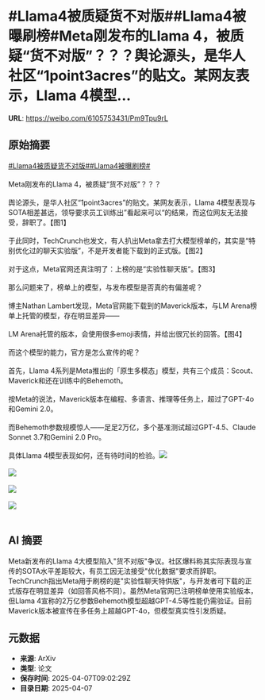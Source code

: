 # #Llama4被质疑货不对版##Llama4被曝刷榜#Meta刚发布的Llama 4，被质疑“货不对版”？？？舆论源头，是华人社区“1point3acres”的贴文。某网友表示，Llama 4模型...

**URL**: https://weibo.com/6105753431/Pm9Tpu9rL

## 原始摘要

<a href="https://m.weibo.cn/search?containerid=231522type%3D1%26t%3D10%26q%3D%23Llama4%E8%A2%AB%E8%B4%A8%E7%96%91%E8%B4%A7%E4%B8%8D%E5%AF%B9%E7%89%88%23&amp;extparam=%23Llama4%E8%A2%AB%E8%B4%A8%E7%96%91%E8%B4%A7%E4%B8%8D%E5%AF%B9%E7%89%88%23" data-hide=""><span class="surl-text">#Llama4被质疑货不对版#</span></a><a href="https://m.weibo.cn/search?containerid=231522type%3D1%26t%3D10%26q%3D%23Llama4%E8%A2%AB%E6%9B%9D%E5%88%B7%E6%A6%9C%23&amp;extparam=%23Llama4%E8%A2%AB%E6%9B%9D%E5%88%B7%E6%A6%9C%23" data-hide=""><span class="surl-text">#Llama4被曝刷榜#</span></a><br><br>Meta刚发布的Llama 4，被质疑“货不对版”？？？<br><br>舆论源头，是华人社区“1point3acres”的贴文。某网友表示，Llama 4模型表现与SOTA相差甚远，领导要求员工训练出”看起来可以“的结果，而这位网友无法接受，辞职了。【图1】<br><br>于此同时，TechCrunch也发文，有人扒出Meta拿去打大模型榜单的，其实是“特别优化过的聊天实验版”，不是开发者能下载到的正式版。【图2】<br><br>对于这点，Meta官网还真注明了：上榜的是“实验性聊天版“。【图3】<br><br>那么问题来了，榜单上的模型，与发布模型是否真的有偏差呢？<br><br>博主Nathan Lambert发现，Meta官网能下载到的Maverick版本，与LM Arena榜单上托管的模型，存在明显差异——<br><br>LM Arena托管的版本，会使用很多emoji表情，并给出很冗长的回答。【图4】<br><br>而这个模型的能力，官方是怎么宣传的呢？<br><br>首先，Llama 4系列是Meta推出的「原生多模态」模型，共有三个成员：Scout、Maverick和还在训练中的Behemoth。<br><br>按Meta的说法，Maverick版本在编程、多语言、推理等任务上，超过了GPT-4o和Gemini 2.0。<br><br>而Behemoth参数规模惊人——足足2万亿，多个基准测试超过GPT-4.5、Claude Sonnet 3.7和Gemini 2.0 Pro。<br><br>具体Llama 4模型表现如何，还有待时间的检验。<img style="" src="https://tvax3.sinaimg.cn/large/006Fd7o3gy1i089g2lh49j30zk0dc0xp.jpg" referrerpolicy="no-referrer"><br><br><img style="" src="https://tvax2.sinaimg.cn/large/006Fd7o3gy1i089g43np5j312y0teh6e.jpg" referrerpolicy="no-referrer"><br><br><img style="" src="https://tvax2.sinaimg.cn/large/006Fd7o3gy1i089g5thl0j312y0f6duq.jpg" referrerpolicy="no-referrer"><br><br><img style="" src="https://tvax4.sinaimg.cn/large/006Fd7o3gy1i089g85lv6j32fw1l8b29.jpg" referrerpolicy="no-referrer"><br><br>

## AI 摘要

Meta新发布的Llama 4大模型陷入"货不对版"争议。社区爆料称其实际表现与宣传的SOTA水平差距较大，有员工因无法接受"优化数据"要求而辞职。TechCrunch指出Meta用于刷榜的是"实验性聊天特供版"，与开发者可下载的正式版存在明显差异（如回答风格不同）。虽然Meta官网已注明榜单使用实验版本，但Llama 4宣称的2万亿参数Behemoth模型超越GPT-4.5等性能仍需验证。目前Maverick版本被宣传在多任务上超越GPT-4o，但模型真实性引发质疑。

## 元数据

- **来源**: ArXiv
- **类型**: 论文
- **保存时间**: 2025-04-07T09:02:29Z
- **目录日期**: 2025-04-07
